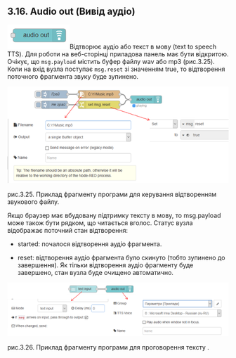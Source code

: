 ## 3.16. Audio out (Вивід аудіо)

![img](media/audio_out.png)Відтворює аудіо або текст в мову (text to speech TTS). Для роботи на веб-сторінці приладова панель має бути відкритою. Очікує, що `msg.payload` містить буфер файлу wav або mp3 (рис.3.25). Коли на вхід вузла поступає `msg.reset` зі значенням true, то відтворення поточного фрагмента звуку буде зупинено.

![img](media/3_25.png)

рис.3.25. Приклад фрагменту програми для керування відтворенням звукового файлу.

Якщо браузер має вбудовану підтримку тексту в мову, то msg.payload може також бути рядком, що читається вголос.
 Статус вузла відображає поточний стан відтворення:

- started: почалося відтворення аудіо фрагмента.

- reset: відтворення аудіо фрагмента було скинуто (тобто зупинено до завершення).
  Як тільки відтворення аудіо фрагменту буде завершено, стан вузла буде очищено автоматично.

![img](media/3_26.png)

рис.3.26. Приклад фрагменту програми для проговорення тексту .